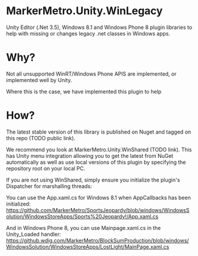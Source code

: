 MarkerMetro.Unity.WinLegacy
================================

Unity Editor (.Net 3.5), Windows 8.1 and Windows Phone 8 plugin libraries to help with missing or changes legacy .net classes in Windows apps. 

Why?
================================
Not all unsupported WinRT/Windows Phone APIS are implemented, or implemented well by Unity. 

Where this is the case, we have implemented this plugin to help

How?
================================
The latest stable version of this library is published on Nuget and tagged on this repo (TODO public link).

We recommend you look at MarkerMetro.Unity.WinShared (TODO link). This has Unity menu integration allowing you to get the latest from NuGet automatically as well as use local versions of this plugin by specifying the repository root on your local PC. 

If you are not using WinShared, simply ensure you initialize the plugin's Dispatcher for marshalling threads:

You can use the App.xaml.cs for Windows 8.1 when AppCallbacks has been initialized:
https://github.com/MarkerMetro/SportsJeopardy/blob/windows/WindowsSolution/WindowsStoreApps/Sports%20Jeopardy!/App.xaml.cs

And in Windows Phone 8, you can use Mainpage.xaml.cs in the Unity_Loaded handler:
https://github.wdig.com/MarkerMetro/BlockSumProduction/blob/windows/WindowsSolution/WindowsStoreApps/LostLight/MainPage.xaml.cs

